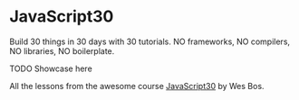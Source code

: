 # JavaScript30

Build 30 things in 30 days with 30 tutorials.
NO frameworks, NO compilers, NO libraries, NO boilerplate.

TODO Showcase here

All the lessons from the awesome course [JavaScript30](https://javascript30.com/) by Wes Bos.

